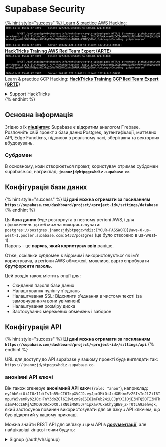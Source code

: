 # Supabase Security

{% hint style="success" %}
Learn & practice AWS Hacking:<img src="../.gitbook/assets/image (1).png" alt="" data-size="line">[**HackTricks Training AWS Red Team Expert (ARTE)**](https://training.hacktricks.xyz/courses/arte)<img src="../.gitbook/assets/image (1).png" alt="" data-size="line">\
Learn & practice GCP Hacking: <img src="../.gitbook/assets/image (2).png" alt="" data-size="line">[**HackTricks Training GCP Red Team Expert (GRTE)**<img src="../.gitbook/assets/image (2).png" alt="" data-size="line">](https://training.hacktricks.xyz/courses/grte)

<details>

<summary>Support HackTricks</summary>

* Check the [**subscription plans**](https://github.com/sponsors/carlospolop)!
* **Join the** 💬 [**Discord group**](https://discord.gg/hRep4RUj7f) or the [**telegram group**](https://t.me/peass) or **follow** us on **Twitter** 🐦 [**@hacktricks\_live**](https://twitter.com/hacktricks\_live)**.**
* **Share hacking tricks by submitting PRs to the** [**HackTricks**](https://github.com/carlospolop/hacktricks) and [**HackTricks Cloud**](https://github.com/carlospolop/hacktricks-cloud) github repos.

</details>
{% endhint %}

## Основна інформація

Згідно з їх [**ліндінгом**](https://supabase.com/): Supabase є відкритим аналогом Firebase. Розпочніть свій проект з бази даних Postgres, аутентифікації, миттєвих API, Edge Functions, підписок в реальному часі, зберігання та векторних вбудовувань.

### Субдомен

В основному, коли створюється проект, користувач отримає субдомен supabase.co, наприклад: **`jnanozjdybtpqgcwhdiz.supabase.co`**

## **Конфігурація бази даних**

{% hint style="success" %}
**Ці дані можна отримати за посиланням `https://supabase.com/dashboard/project/<project-id>/settings/database`**
{% endhint %}

Ця **база даних** буде розгорнута в певному регіоні AWS, і для підключення до неї можна використовувати: `postgres://postgres.jnanozjdybtpqgcwhdiz:[YOUR-PASSWORD]@aws-0-us-west-1.pooler.supabase.com:5432/postgres` (це було створено в us-west-1).\
Пароль - це **пароль, який користувач ввів** раніше.

Отже, оскільки субдомен є відомим і використовується як ім'я користувача, а регіони AWS обмежені, можливо, варто спробувати **брутфорсити пароль**.

Цей розділ також містить опції для:

* Скидання пароля бази даних
* Налаштування пулінгу з'єднань
* Налаштування SSL: Відхилити з'єднання в чистому тексті (за замовчуванням вони увімкнені)
* Налаштування розміру диска
* Застосування мережевих обмежень і заборон

## Конфігурація API

{% hint style="success" %}
**Ці дані можна отримати за посиланням `https://supabase.com/dashboard/project/<project-id>/settings/api`**
{% endhint %}

URL для доступу до API supabase у вашому проекті буде виглядати так: `https://jnanozjdybtpqgcwhdiz.supabase.co`.

### анонімні API ключі

Він також згенерує **анонімний API ключ** (`role: "anon"`), наприклад: `eyJhbGciOiJIUzI1NiIsInR5cCI6IkpXVCJ9.eyJpc3MiOiJzdXBhYmFzZSIsInJlZiI6ImpuYW5vemRyb2J0cHFnY3doZGl6Iiwicm9sZSI6ImFub24iLCJpYXQiOjE3MTQ5OTI3MTksImV4cCI6MjAzMDU2ODcxOX0.sRN0iMGM5J741pXav7UxeChyqBE9_Z-T0tLA9Zehvqk`, який застосунок повинен використовувати для зв'язку з API ключем, що був відкритий у нашому прикладі.

Можна знайти REST API для зв'язку з цим API в [**документації**](https://supabase.com/docs/reference/self-hosting-auth/returns-the-configuration-settings-for-the-gotrue-server), але найцікавіші кінцеві точки будуть:

<details>

<summary>Signup (/auth/v1/signup)</summary>
```
POST /auth/v1/signup HTTP/2
Host: id.io.net
Content-Length: 90
X-Client-Info: supabase-js-web/2.39.2
Sec-Ch-Ua: "Not-A.Brand";v="99", "Chromium";v="124"
Sec-Ch-Ua-Mobile: ?0
Authorization: Bearer eyJhbGciOiJIUzI1NiIsInR5cCI6IkpXVCJ9.eyJpc3MiOiJzdXBhYmFzZSIsInJlZiI6ImpuYW5vemRyb2J0cHFnY3doZGl6Iiwicm9sZSI6ImFub24iLCJpYXQiOjE3MTQ5OTI3MTksImV4cCI6MjAzMDU2ODcxOX0.sRN0iMGM5J741pXav7UxeChyqBE9_Z-T0tLA9Zehvqk
User-Agent: Mozilla/5.0 (Windows NT 10.0; Win64; x64) AppleWebKit/537.36 (KHTML, like Gecko) Chrome/124.0.6367.60 Safari/537.36
Content-Type: application/json;charset=UTF-8
Apikey: eyJhbGciOiJIUzI1NiIsInR5cCI6IkpXVCJ9.eyJpc3MiOiJzdXBhYmFzZSIsInJlZiI6ImpuYW5vemRyb2J0cHFnY3doZGl6Iiwicm9sZSI6ImFub24iLCJpYXQiOjE3MTQ5OTI3MTksImV4cCI6MjAzMDU2ODcxOX0.sRN0iMGM5J741pXav7UxeChyqBE9_Z-T0tLA9Zehvqk
Sec-Ch-Ua-Platform: "macOS"
Accept: */*
Origin: https://cloud.io.net
Sec-Fetch-Site: same-site
Sec-Fetch-Mode: cors
Sec-Fetch-Dest: empty
Referer: https://cloud.io.net/
Accept-Encoding: gzip, deflate, br
Accept-Language: en-GB,en-US;q=0.9,en;q=0.8
Priority: u=1, i

{"email":"test@exmaple.com","password":"SomeCOmplexPwd239."}
```
</details>

<details>

<summary>Увійти (/auth/v1/token?grant_type=password)</summary>
```
POST /auth/v1/token?grant_type=password HTTP/2
Host: hypzbtgspjkludjcnjxl.supabase.co
Content-Length: 80
X-Client-Info: supabase-js-web/2.39.2
Sec-Ch-Ua: "Not-A.Brand";v="99", "Chromium";v="124"
Sec-Ch-Ua-Mobile: ?0
Authorization: Bearer eyJhbGciOiJIUzI1NiIsInR5cCI6IkpXVCJ9.eyJpc3MiOiJzdXBhYmFzZSIsInJlZiI6ImpuYW5vemRyb2J0cHFnY3doZGl6Iiwicm9sZSI6ImFub24iLCJpYXQiOjE3MTQ5OTI3MTksImV4cCI6MjAzMDU2ODcxOX0.sRN0iMGM5J741pXav7UxeChyqBE9_Z-T0tLA9Zehvqk
User-Agent: Mozilla/5.0 (Windows NT 10.0; Win64; x64) AppleWebKit/537.36 (KHTML, like Gecko) Chrome/124.0.6367.60 Safari/537.36
Content-Type: application/json;charset=UTF-8
Apikey: eyJhbGciOiJIUzI1NiIsInR5cCI6IkpXVCJ9.eyJpc3MiOiJzdXBhYmFzZSIsInJlZiI6ImpuYW5vemRyb2J0cHFnY3doZGl6Iiwicm9sZSI6ImFub24iLCJpYXQiOjE3MTQ5OTI3MTksImV4cCI6MjAzMDU2ODcxOX0.sRN0iMGM5J741pXav7UxeChyqBE9_Z-T0tLA9Zehvqk
Sec-Ch-Ua-Platform: "macOS"
Accept: */*
Origin: https://cloud.io.net
Sec-Fetch-Site: same-site
Sec-Fetch-Mode: cors
Sec-Fetch-Dest: empty
Referer: https://cloud.io.net/
Accept-Encoding: gzip, deflate, br
Accept-Language: en-GB,en-US;q=0.9,en;q=0.8
Priority: u=1, i

{"email":"test@exmaple.com","password":"SomeCOmplexPwd239."}
```
</details>

Отже, коли ви виявите клієнта, який використовує supabase з піддоменом, який їм було надано (можливо, піддомен компанії має CNAME на їх supabase піддомен), ви можете спробувати **створити новий обліковий запис на платформі, використовуючи supabase API**.

### секретні / service\_role API ключі

Секретний API ключ також буде згенеровано з **`role: "service_role"`**. Цей API ключ повинен бути секретним, оскільки він зможе обійти **Row Level Security**.

API ключ виглядає так: `eyJhbGciOiJIUzI1NiIsInR5cCI6IkpXVCJ9.eyJpc3MiOiJzdXBhYmFzZSIsInJlZiI6ImpuYW5vemRyb2J0cHFnY3doZGl6Iiwicm9sZSI6InNlcnZpY2Vfcm9sZSIsImlhdCI6MTcxNDk5MjcxOSwiZXhwIjoyMDMwNTY4NzE5fQ.0a8fHGp3N_GiPq0y0dwfs06ywd-zhTwsm486Tha7354`

### JWT Secret

**JWT Secret** також буде згенеровано, щоб програма могла **створювати та підписувати користувацькі JWT токени**.

## Аутентифікація

### Реєстрація

{% hint style="success" %}
За **замовчуванням** supabase дозволить **новим користувачам створювати облікові записи** у вашому проекті, використовуючи раніше згадані API кінцеві точки.
{% endhint %}

Однак ці нові облікові записи за замовчуванням **потрібно буде підтвердити свою електронну адресу**, щоб мати можливість увійти в обліковий запис. Можливо, активувати **"Дозволити анонімні входи"**, щоб дозволити людям входити без підтвердження електронної адреси. Це може надати доступ до **неочікуваних даних** (вони отримують ролі `public` та `authenticated`).\
Це дуже погана ідея, оскільки supabase стягує плату за активного користувача, тому люди можуть створювати користувачів і входити, а supabase стягне плату за них:

<figure><img src="../.gitbook/assets/image (1) (1) (1).png" alt=""><figcaption></figcaption></figure>

### Паролі та сесії

Можна вказати мінімальну довжину пароля (за замовчуванням), вимоги (за замовчуванням немає) та заборонити використання зламаних паролів.\
Рекомендується **покращити вимоги, оскільки стандартні є слабкими**.

* Сесії користувачів: Можна налаштувати, як працюють сесії користувачів (тайм-аути, 1 сесія на користувача...)
* Захист від ботів та зловживань: Можна активувати Captcha.

### Налаштування SMTP

Можна налаштувати SMTP для надсилання електронних листів.

### Розширені налаштування

* Встановити час закінчення дії для токенів доступу (3600 за замовчуванням)
* Встановити виявлення та відкликання потенційно скомпрометованих токенів оновлення та тайм-аут
* MFA: Вказати, скільки факторів MFA можна зареєструвати одночасно для кожного користувача (10 за замовчуванням)
* Максимальна кількість прямих з'єднань з базою даних: Максимальна кількість з'єднань, що використовуються для аутентифікації (10 за замовчуванням)
* Максимальна тривалість запиту: Максимальний час, дозволений для запиту аутентифікації (10с за замовчуванням)

## Сховище

{% hint style="success" %}
Supabase дозволяє **зберігати файли** та робити їх доступними через URL (використовує S3 контейнери).
{% endhint %}

* Встановити обмеження на розмір завантажуваного файлу (за замовчуванням 50 МБ)
* З'єднання S3 надається з URL, як: `https://jnanozjdybtpqgcwhdiz.supabase.co/storage/v1/s3`
* Можна **запросити S3 ключ доступу**, який складається з `access key ID` (наприклад, `a37d96544d82ba90057e0e06131d0a7b`) та `secret access key` (наприклад, `58420818223133077c2cec6712a4f909aec93b4daeedae205aa8e30d5a860628`)

## Edge Functions

Можна також **зберігати секрети** в supabase, які будуть **доступні через edge functions** (їх можна створювати та видаляти з вебу, але неможливо отримати їх значення безпосередньо).

{% hint style="success" %}
Вивчайте та практикуйте AWS Hacking:<img src="../.gitbook/assets/image (1).png" alt="" data-size="line">[**HackTricks Training AWS Red Team Expert (ARTE)**](https://training.hacktricks.xyz/courses/arte)<img src="../.gitbook/assets/image (1).png" alt="" data-size="line">\
Вивчайте та практикуйте GCP Hacking: <img src="../.gitbook/assets/image (2).png" alt="" data-size="line">[**HackTricks Training GCP Red Team Expert (GRTE)**<img src="../.gitbook/assets/image (2).png" alt="" data-size="line">](https://training.hacktricks.xyz/courses/grte)

<details>

<summary>Підтримка HackTricks</summary>

* Перевірте [**плани підписки**](https://github.com/sponsors/carlospolop)!
* **Приєднуйтесь до** 💬 [**групи Discord**](https://discord.gg/hRep4RUj7f) або [**групи Telegram**](https://t.me/peass) або **слідкуйте** за нами в **Twitter** 🐦 [**@hacktricks\_live**](https://twitter.com/hacktricks\_live)**.**
* **Діліться хакерськими трюками, надсилаючи PR до** [**HackTricks**](https://github.com/carlospolop/hacktricks) та [**HackTricks Cloud**](https://github.com/carlospolop/hacktricks-cloud) репозиторіїв на github.

</details>
{% endhint %}
